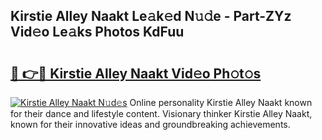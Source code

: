 ## Kirstie Alley Naakt Le𝚊k𝚎d N𝚞𝚍e - Part-ZYz Vid𝚎o Le𝚊ks Photos KdFuu

# <h2><a href="http://fb72raz.evod.top/?m=Kirstie+Alley+Naakt">🔗 👉🔴 Kirstie Alley Naakt Vid𝚎o Ph𝚘t𝚘s</a></h2>

[![Kirstie Alley Naakt N𝚞d𝚎s](https://i.imgur.com/8V9OHl7.gif)](http://fb72raz.evod.top/?m=Kirstie+Alley+Naakt)
Online personality Kirstie Alley Naakt known for their dance and lifestyle content. Visionary thinker Kirstie Alley Naakt, known for their innovative ideas and groundbreaking achievements. 
